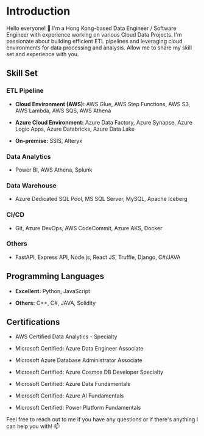 # Introduction

Hello everyone! 👋 I'm a Hong Kong-based Data Engineer / Software Engineer with experience working on various Cloud Data Projects. I'm passionate about building efficient ETL pipelines and leveraging cloud environments for data processing and analysis. Allow me to share my skill set and experience with you.

## Skill Set

### ETL Pipeline

- **Cloud Environment (AWS):** AWS Glue, AWS Step Functions, AWS S3, AWS Lambda, AWS SQS, AWS Athena

- **Azure Cloud Environment:** Azure Data Factory, Azure Synapse, Azure Logic Apps, Azure Databricks, Azure Data Lake

- **On-premise:** SSIS, Alteryx

### Data Analytics

- Power BI, AWS Athena, Splunk

### Data Warehouse

- Azure Dedicated SQL Pool, MS SQL Server, MySQL, Apache Iceberg

### CI/CD

- Git, Azure DevOps, AWS CodeCommit, Azure AKS, Docker

### Others

- FastAPI, Express API, Node.js, React JS, Truffle, Django, C#/JAVA

## Programming Languages

- **Excellent:** Python, JavaScript

- **Others:** C++, C#, JAVA, Solidity

## Certifications

- AWS Certified Data Analytics - Specialty

- Microsoft Certified: Azure Data Engineer Associate

- Microsoft Azure Database Administrator Associate

- Microsoft Certified: Azure Cosmos DB Developer Specialty

- Microsoft Certified: Azure Data Fundamentals

- Microsoft Certified: Azure AI Fundamentals

- Microsoft Certified: Power Platform Fundamentals

Feel free to reach out to me if you have any questions or if there's anything I can help you with! 📫
